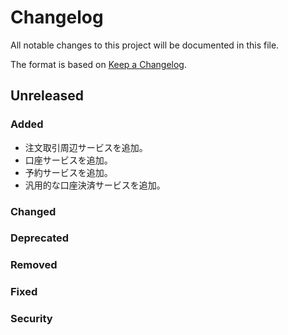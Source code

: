 # Changelog

All notable changes to this project will be documented in this file.

The format is based on [Keep a Changelog](http://keepachangelog.com/).

## Unreleased

### Added

- 注文取引周辺サービスを追加。
- 口座サービスを追加。
- 予約サービスを追加。
- 汎用的な口座決済サービスを追加。

### Changed

### Deprecated

### Removed

### Fixed

### Security
